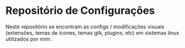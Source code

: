 # Repositório de Configurações

Neste repositório se encontram as configs / modificações visuais (extensões, temas de ícones, temas gtk, plugins, etc) em sistemas linux utilizados por mim .

